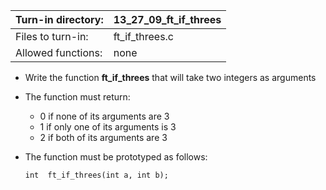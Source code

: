 Turn-in directory: | 13_27_09_ft_if_threes|
-------------|-------------|
Files to turn-in: | ft_if_threes.c |
Allowed functions: | none

* Write the function **ft_if_threes** that will take two integers as arguments
* The function must return:
  - 0 if none of its arguments are 3
  - 1 if only one of its arguments is 3
  - 2 if both of its arguments are 3
* The function must be prototyped as follows:

   `int  ft_if_threes(int a, int b);`

